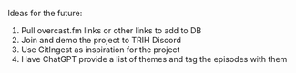 Ideas for the future:
1. Pull overcast.fm links or other links to add to DB
2. Join and demo the project to TRIH Discord
3. Use GitIngest as inspiration for the project
4. Have ChatGPT provide a list of themes and tag the episodes with them